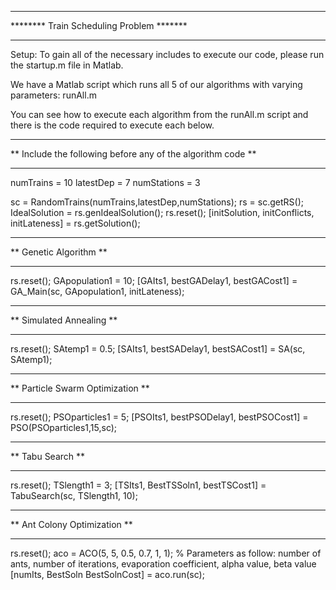 *****************************************
******** Train Scheduling Problem *******
*****************************************
Setup:
To gain all of the necessary includes to execute our code, please run the startup.m file in Matlab.

We have a Matlab script which runs all 5 of our algorithms with varying parameters:
runAll.m

You can see how to execute each algorithm from the runAll.m script and there is the code required to execute each below.

************************************************************
** Include the following before any of the algorithm code **
************************************************************
numTrains = 10
latestDep = 7
numStations = 3

sc = RandomTrains(numTrains,latestDep,numStations);
rs = sc.getRS();
IdealSolution = rs.genIdealSolution();
rs.reset();
[initSolution, initConflicts, initLateness] = rs.getSolution();

***********************
** Genetic Algorithm **
***********************
rs.reset();
GApopulation1 = 10;
[GAIts1, bestGADelay1, bestGACost1] = GA_Main(sc, GApopulation1, initLateness);

*************************
** Simulated Annealing **
*************************
rs.reset();
SAtemp1 = 0.5;
[SAIts1, bestSADelay1, bestSACost1] = SA(sc, SAtemp1);

*********************************
** Particle Swarm Optimization **
*********************************
rs.reset();
PSOparticles1 = 5;
[PSOIts1, bestPSODelay1, bestPSOCost1] = PSO(PSOparticles1,15,sc);

*****************
** Tabu Search **
*****************
rs.reset();
TSlength1 = 3;
[TSIts1, BestTSSoln1, bestTSCost1] = TabuSearch(sc, TSlength1, 10);

*****************************
** Ant Colony Optimization **
*****************************
rs.reset();
aco = ACO(5, 5, 0.5, 0.7, 1, 1); % Parameters as follow: number of ants, number of iterations, evaporation coefficient, alpha value, beta value
[numIts, BestSoln BestSolnCost] = aco.run(sc);
